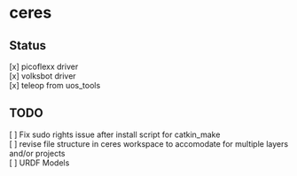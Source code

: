 # ceres

## Status
[x] picoflexx driver </br>
[x] volksbot driver </br>
[x] teleop from uos_tools </br>

## TODO
[ ] Fix sudo rights issue after install script for catkin_make </br>
[ ] revise file structure in ceres workspace to accomodate for multiple layers and/or projects </br>
[ ] URDF Models </br>